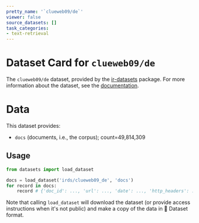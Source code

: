 ```yaml
---
pretty_name: '`clueweb09/de`'
viewer: false
source_datasets: []
task_categories:
- text-retrieval
---
```


# Dataset Card for `clueweb09/de`

The `clueweb09/de` dataset, provided by the [ir-datasets](https://ir-datasets.com/) package.
For more information about the dataset, see the [documentation](https://ir-datasets.com/clueweb09#clueweb09/de).

# Data

This dataset provides:
 - `docs` (documents, i.e., the corpus); count=49,814,309


## Usage

```python
from datasets import load_dataset

docs = load_dataset('irds/clueweb09_de', 'docs')
for record in docs:
    record # {'doc_id': ..., 'url': ..., 'date': ..., 'http_headers': ..., 'body': ..., 'body_content_type': ...}

```

Note that calling `load_dataset` will download the dataset (or provide access instructions when it's not public) and make a copy of the
data in 🤗 Dataset format.
